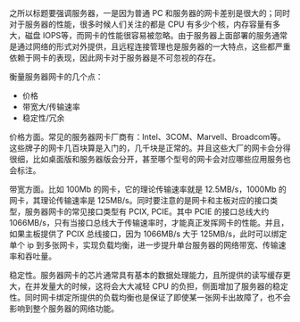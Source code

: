 之所以标题要强调服务器，一是因为普通 PC 和服务器的网卡差别是很大的；同时对于服务器的性能，很多时候人们关注的都是 CPU 有多少个核，内存容量有多大，磁盘 IOPS等，而网卡的性能很容易被忽略。由于服务器上面部署的服务通常是通过网络的形式对外提供，且远程连接管理也是服务器的一大特点，这些都严重依赖于网卡的表现，因此网卡对于服务器是不可忽视的存在。

衡量服务器网卡的几个点：

- 价格
- 带宽大/传输速率
- 稳定性/冗余

价格方面。常见的服务器网卡厂商有：Intel、3COM、Marvell、Broadcom等。这些牌子的网卡几百块算是入门的，几千块是正常的。并且这些大厂的网卡会分得很细，比如桌面版和服务器版会分开，甚至哪个型号的网卡会对应哪些应用服务也会标注。

带宽方面。比如 100Mb 的网卡，它的理论传输速率就是 12.5MB/s，1000Mb 的网卡，其理论传输速率是 125MB/s。同时要注意的是网卡和主板对应的接口类型，服务器网卡的常见接口类型有 PCIX, PCIE。其中 PCIE 的接口总线大约 1066MB/s，只有当接口总线大于传输速率时，才能真正发挥网卡的性能。并且，如果主板提供了 PCIX 总线接口，因为 1066MB/s 大于 125MB/s，此时可以绑定单个 ip 到多张网卡，实现负载均衡，进一步提升单台服务器的网络带宽、传输速率和吞吐量。

稳定性。服务器网卡的芯片通常具有基本的数据处理能力，且所提供的读写缓存更大，在并发量大的时候，这将会大大减轻 CPU 的负担，侧面增加了服务器的稳定性。同时网卡绑定所提供的负载均衡也是保证了即使某一张网卡出故障了，也不会影响到整个服务器的网络功能。
